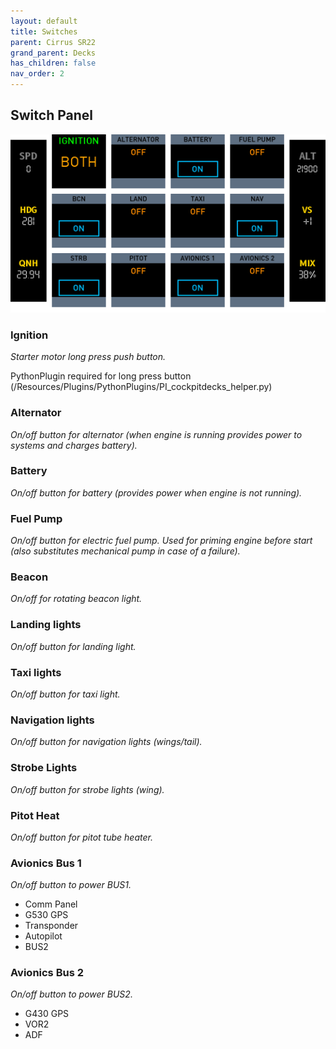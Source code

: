 ```yaml
---
layout: default
title: Switches
parent: Cirrus SR22
grand_parent: Decks
has_children: false
nav_order: 2
---
```


## Switch Panel

![](../../assets/images/switches.png)


### Ignition
*Starter motor long press push button.*

PythonPlugin required for long press button (<X-Plane Path>/Resources/Plugins/PythonPlugins/PI_cockpitdecks_helper.py)

### Alternator
*On/off button for alternator (when engine is running provides power to systems and charges battery).*

### Battery
*On/off button for battery (provides power when engine is not running).*

### Fuel Pump
*On/off button for electric fuel pump. Used for priming engine before start (also substitutes mechanical pump in case of a failure).*

### Beacon
*On/off for rotating beacon light.*

### Landing lights
*On/off button for landing light.*

### Taxi lights
*On/off button for taxi light.*

### Navigation lights
*On/off button for navigation lights (wings/tail).*

### Strobe Lights
*On/off button for strobe lights (wing).*

### Pitot Heat
*On/off button for pitot tube heater.*

### Avionics Bus 1
*On/off button to power BUS1.*
- Comm Panel
- G530 GPS
- Transponder
- Autopilot
- BUS2

### Avionics Bus 2
*On/off button to power BUS2.*
- G430 GPS
- VOR2
- ADF
